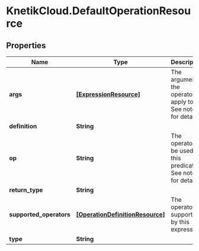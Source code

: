 # KnetikCloud.DefaultOperationResource

## Properties
Name | Type | Description | Notes
------------ | ------------- | ------------- | -------------
**args** | [**[ExpressionResource]**](ExpressionResource.md) | The arguments the operator apply to. See notes for details. | 
**definition** | **String** |  | [optional] 
**op** | **String** | The operator to be used in this predicate. See notes for details. | 
**return_type** | **String** |  | [optional] 
**supported_operators** | [**[OperationDefinitionResource]**](OperationDefinitionResource.md) | The operators supported by this expression | [optional] 
**type** | **String** |  | [optional] 


